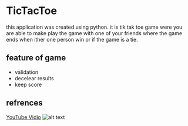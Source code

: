 # TicTacToe

this application was created using python. it is tik tak toe game were you are able to make play the game
with one of your friends where the game ends when ither one person win or if the game is a tie.

## feature of game

* validation
* decelear results
* keep score

## refrences
[YouTube Vidio](https://www.youtube.com/watch?v=4F2m91eKmts&t=16015s)
![alt text](![image](https://user-images.githubusercontent.com/66356303/118399464-e0e06600-b67a-11eb-8fe7-46546e00d5a0.png)
)

